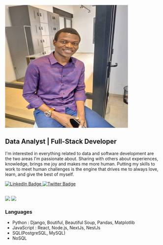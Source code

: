 <img src="https://github.com/medivankembo/medivankembo/blob/main/img/cover.jpeg" width="400" height="400" />

## Data Analyst | Full-Stack Developer
I'm interested in everything related to data and software development are the two areas I'm passionate about.
Sharing with others about experiences, knowledge, brings me joy and makes me more human.
Putting my skills to work to meet human challenges is the engine that drives me to always love, learn, and give the best of myself.<br>

<div id="badges">
  <a href="https://www.linkedin.com/in/medi-vankembo-110925182/">
    <img src="https://img.shields.io/badge/LinkedIn-blue?style=for-the-badge&logo=linkedin&logoColor=white" alt="LinkedIn Badge"/>
  </a>
  <a href="https://twitter.com/vankembo">
    <img src="https://img.shields.io/badge/Twitter-blue?style=for-the-badge&logo=twitter&logoColor=white" alt="Twitter Badge"/>
  </a>
</div>
<br/>

![](https://github-readme-stats.vercel.app/api/top-langs/?username=medivankembo&theme=radical&hide_langs_below=8)
![](https://github-readme-stats.vercel.app/api?username=medivankembo&show_icons=true&theme=radical&count_private=true)

### Languages
- Python : Django, Boutiful, Beautiful Soup, Pandas, Matplotlib
- JavaScript : React, Node.js, NextJs, NestJs
- SQL(PostgreSQL, MySQL)
- NoSQL
